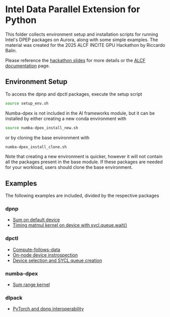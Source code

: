 # Intel Data Parallel Extension for Python

This folder collects environment setup and installation scripts for running Intel's DPEP packages on Aurora, along with some simple examples.
The material was created for the 2025 ALCF INCITE GPU Hackathon by Riccardo Balin.

Please reference the [hackathon slides](ALCF-Hackathon2025-DPEP.pdf) for more details or the [ALCF documentation](https://docs.alcf.anl.gov/aurora/data-science/python/#intels-data-parallel-extensions-for-python-dpep) page. 

## Environment Setup

To access the dpnp and dpctl packages, execute the setup script
```bash
source setup_env.sh
```

Numba-dpex is not included in the AI frameworks module, but it can be installed by either creating a new conda environment with 
```bash
source numba-dpex_install_new.sh
```

or by cloning the base environment with
```bash
numba-dpex_install_clone.sh
``` 

Note that creating a new environment is quicker, however it will not contain all the packages present in the base module. If these packages are needed for your workload, users should clone the base environment.

## Examples

The following examples are included, divided by the respective packages

### dpnp
* [Sum on default device](examples/dpnp_sum.py)
* [Timing matmul kernel on device with sycl.queue.wait()](examples/dpnp_matmul.py)

### dpctl
* [Compute-follows-data](examples/compute_follows_data.py)
* [On-node device instrospection](examples/dpctl_device_introspection.py)
* [Device selection and SYCL queue creation](examples/dpctl_device_selection.py)

### numba-dpex
* [Sum range kernel](examples/dpex_sum.py)

### dlpack
* [PyTorch and dpnp interoperability](examples/dlpack_example.py)
 
